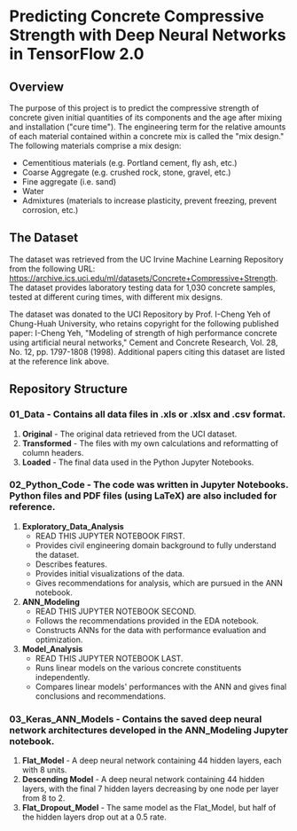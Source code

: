 # Predicting Concrete Compressive Strength with Deep Neural Networks in TensorFlow 2.0

## Overview
The purpose of this project is to predict the compressive strength of concrete given initial quantities of its components and the age after mixing and installation ("cure time"). The engineering term for the relative amounts of each material contained within a concrete mix is called the "mix design." The following materials comprise a mix design:
* Cementitious materials (e.g. Portland cement, fly ash, etc.)
* Coarse Aggregate (e.g. crushed rock, stone, gravel, etc.)
* Fine aggregate (i.e. sand)
* Water
* Admixtures (materials to increase plasticity, prevent freezing, prevent corrosion, etc.)

## The Dataset
The dataset was retrieved from the UC Irvine Machine Learning Repository from the following URL: <https://archive.ics.uci.edu/ml/datasets/Concrete+Compressive+Strength>. The dataset provides laboratory testing data for 1,030 concrete samples, tested at different curing times, with different mix designs.

The dataset was donated to the UCI Repository by Prof. I-Cheng Yeh of Chung-Huah University, who retains copyright for the following published paper: I-Cheng Yeh, "Modeling of strength of high performance concrete using artificial neural networks," Cement and Concrete Research, Vol. 28, No. 12, pp. 1797-1808 (1998). Additional papers citing this dataset are listed at the reference link above.

## Repository Structure
### 01_Data - Contains all data files in .xls or .xlsx and .csv format.
1. **Original** - The original data retrieved from the UCI dataset.
2. **Transformed** - The files with my own calculations and reformatting of column headers.
3. **Loaded** - The final data used in the Python Jupyter Notebooks.


### 02_Python_Code - The code was written in Jupyter Notebooks. Python files and PDF files (using LaTeX) are also included for reference.
1. **Exploratory_Data_Analysis**
	* READ THIS JUPYTER NOTEBOOK FIRST.
	* Provides civil engineering domain background to fully understand the dataset.
	* Describes features.
	* Provides initial visualizations of the data.
	* Gives recommendations for analysis, which are pursued in the ANN notebook.
2. **ANN_Modeling**
	* READ THIS JUPYTER NOTEBOOK SECOND.
	* Follows the recommendations provided in the EDA notebook.
	* Constructs ANNs for the data with performance evaluation and optimization.
3. **Model_Analysis**
	* READ THIS JUPYTER NOTEBOOK LAST.
	* Runs linear models on the various concrete constituents independently.
	* Compares linear models' performances with the ANN and gives final conclusions and recommendations.


### 03_Keras_ANN_Models - Contains the saved deep neural network architectures developed in the ANN_Modeling Jupyter notebook.
1. **Flat_Model** - A deep neural network containing 44 hidden layers, each with 8 units.
2. **Descending Model** - A deep neural network containing 44 hidden layers, with the final 7 hidden layers decreasing by one node per layer from 8 to 2.
3. **Flat_Dropout_Model** - The same model as the Flat_Model, but half of the hidden layers drop out at a 0.5 rate.
